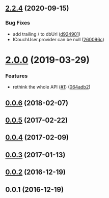 ## [2.2.4](https://github.com/cheminfo/rest-on-couch-client/compare/v2.2.1...v2.2.4) (2020-09-15)


### Bug Fixes

* add trailing / to dbUrl ([d924901](https://github.com/cheminfo/rest-on-couch-client/commit/d924901dc23152cfc924eed2d4b7a52cd8db02fe))
* ICouchUser.provider can be null ([260096c](https://github.com/cheminfo/rest-on-couch-client/commit/260096cdff6c0ea1f3da87c3384865cbc548913a))



# [2.0.0](https://github.com/cheminfo/rest-on-couch-client/compare/v1.0.0...v2.0.0) (2019-03-29)


### Features

* rethink the whole API ([#1](https://github.com/cheminfo/rest-on-couch-client/issues/1)) ([064adb2](https://github.com/cheminfo/rest-on-couch-client/commit/064adb2))



<a name="0.0.6"></a>
## [0.0.6](https://github.com/cheminfo/rest-on-couch-client/compare/v0.0.5...v0.0.6) (2018-02-07)



<a name="0.0.5"></a>
## [0.0.5](https://github.com/cheminfo/rest-on-couch-client/compare/v0.0.4...v0.0.5) (2017-02-22)



<a name="0.0.4"></a>
## [0.0.4](https://github.com/cheminfo/rest-on-couch-client/compare/v0.0.3...v0.0.4) (2017-02-09)



<a name="0.0.3"></a>
## [0.0.3](https://github.com/cheminfo/rest-on-couch-client/compare/v0.0.2...v0.0.3) (2017-01-13)



<a name="0.0.2"></a>
## [0.0.2](https://github.com/cheminfo/rest-on-couch-client/compare/v0.0.1...v0.0.2) (2016-12-19)



<a name="0.0.1"></a>
## 0.0.1 (2016-12-19)



